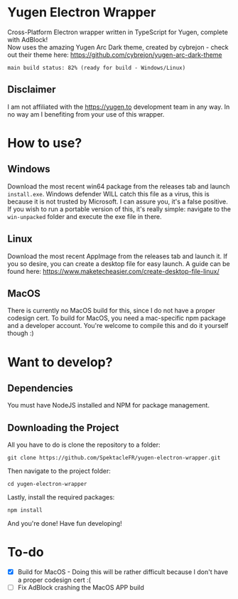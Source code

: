 # Yugen Electron Wrapper
Cross-Platform Electron wrapper written in TypeScript for Yugen, complete with AdBlock!  
Now uses the amazing Yugen Arc Dark theme, created by cybrejon - check out their theme here: https://github.com/cybrejon/yugen-arc-dark-theme  
```
main build status: 82% (ready for build - Windows/Linux)
```
## Disclaimer
I am not affiliated with the https://yugen.to development team in any way.  In no way am I benefiting from your use of this wrapper.

# How to use?
## Windows
Download the most recent win64 package from the releases tab and launch `install.exe`.  Windows defender WILL catch this file as a virus, this is because it is not trusted by Microsoft.  I can assure you, it's a false positive.
If you wish to run a portable version of this, it's really simple: navigate to the `win-unpacked` folder and execute the exe file in there.

## Linux
Download the most recent AppImage from the releases tab and launch it.  If you so desire, you can create a desktop file for easy launch.  A guide can be found here: https://www.maketecheasier.com/create-desktop-file-linux/

## MacOS
There is currently no MacOS build for this, since I do not have a proper codesign cert.  To build for MacOS, you need a mac-specific npm package and a developer account.  You're welcome to compile this and do it yourself though :)

# Want to develop?
## Dependencies
You must have NodeJS installed and NPM for package management.

## Downloading the Project

All you have to do is clone the repository to a folder:
```
git clone https://github.com/SpektacleFR/yugen-electron-wrapper.git
```
Then navigate to the project folder:
```
cd yugen-electron-wrapper
```
Lastly, install the required packages:
```
npm install
```
And you're done!  Have fun developing!

# To-do

- [x] Build for MacOS - Doing this will be rather difficult because I don't have a proper codesign cert :(
- [ ] Fix AdBlock crashing the MacOS APP build
